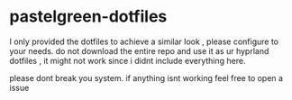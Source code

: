 # pastelgreen-dotfiles

I only provided the dotfiles to achieve a similar look , please configure to your needs.
do not download the entire repo and use it as ur hyprland dotfiles , it might not work since i didnt include everything here.

please dont break you system. if anything isnt working feel free to open a issue 
